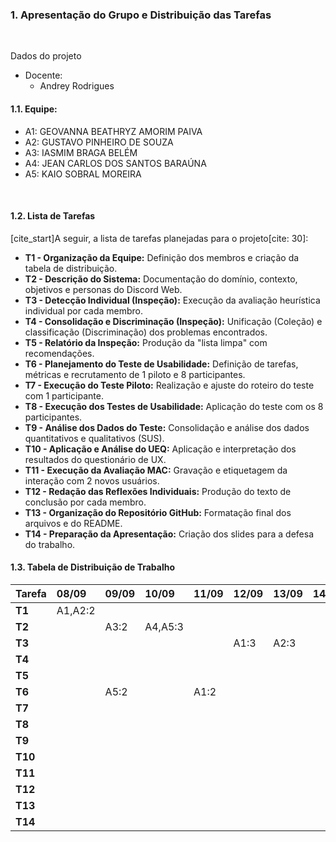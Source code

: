 
### 1. Apresentação do Grupo e Distribuição das Tarefas
  <br/>
  
Dados do projeto
    <br/>
    
- Docente: 
  - Andrey Rodrigues
    <br/>
    
#### 1.1. Equipe: 
* A1: GEOVANNA BEATHRYZ AMORIM PAIVA
* A2: GUSTAVO PINHEIRO DE SOUZA
* A3: IASMIM BRAGA BELÉM
* A4: JEAN CARLOS DOS SANTOS BARAÚNA 
* A5: KAIO SOBRAL MOREIRA 
 
<br/>

#### 1.2. Lista de Tarefas

[cite_start]A seguir, a lista de tarefas planejadas para o projeto[cite: 30]:

* **T1 - Organização da Equipe:** Definição dos membros e criação da tabela de distribuição.
* **T2 - Descrição do Sistema:** Documentação do domínio, contexto, objetivos e personas do Discord Web.
* **T3 - Detecção Individual (Inspeção):** Execução da avaliação heurística individual por cada membro.
* **T4 - Consolidação e Discriminação (Inspeção):** Unificação (Coleção) e classificação (Discriminação) dos problemas encontrados.
* **T5 - Relatório da Inspeção:** Produção da "lista limpa" com recomendações.
* **T6 - Planejamento do Teste de Usabilidade:** Definição de tarefas, métricas e recrutamento de 1 piloto e 8 participantes.
* **T7 - Execução do Teste Piloto:** Realização e ajuste do roteiro do teste com 1 participante.
* **T8 - Execução dos Testes de Usabilidade:** Aplicação do teste com os 8 participantes.
* **T9 - Análise dos Dados do Teste:** Consolidação e análise dos dados quantitativos e qualitativos (SUS).
* **T10 - Aplicação e Análise do UEQ:** Aplicação e interpretação dos resultados do questionário de UX.
* **T11 - Execução da Avaliação MAC:** Gravação e etiquetagem da interação com 2 novos usuários.
* **T12 - Redação das Reflexões Individuais:** Produção do texto de conclusão por cada membro.
* **T13 - Organização do Repositório GitHub:** Formatação final dos arquivos e do README.
* **T14 - Preparação da Apresentação:** Criação dos slides para a defesa do trabalho.

#### 1.3. Tabela de Distribuição de Trabalho

| Tarefa | 08/09 | 09/09 | 10/09 | 11/09 | 12/09 | 13/09 | 14/09 | 15/09 | 16/09 | 17/09 | 18/09 | 19/09 | 20/09 | 21/09 | 22/09 | 23/09 | 24/09 | 25/09 | 26/09 | 27/09 | 28/09 | 29/09 |
| :----- | :--- | :--- | :--- | :--- | :--- | :--- | :--- | :--- | :--- | :--- | :--- | :--- | :--- | :--- | :--- | :--- | :--- | :--- | :--- | :--- | :--- | :--- |
| **T1** | A1,A2:2 | | | | | | | | | | | | | | | | | | | | | |
| **T2** | | A3:2 | A4,A5:3 | | | | | | | | | | | | | | | | | | | |
| **T3** | | | | | A1:3 | A2:3 | | A3:3 | A4:3 | A5:3 | | | | | | | | | | | | |
| **T4** | | | | | | | | | | | A1,A2:4 | | | | | | | | | | | |
| **T5** | | | | | | | | | | | | A3:2 | | | | | | | | | | |
| **T6** | | A5:2 | | A1:2 | | | | | | | | | | | | | | | | | | |
| **T7** | | | | | | | | | | A2:2 | | | | | | | | | | | | |
| **T8** | | | | | | | | | | | | A3,A4:4 | A1,A5:4 | | A2,A3:4 | A1,A4:4 | | | | | | |
| **T9** | | | | | | | | | | | | | | | | | A1:3,A5:3 | A4:3 | | | | |
| **T10**| | | | | | | | | | | | | | | | | | A2,A3:2 | | | | |
| **T11**| | | | | | | | | | A4:2 | A5:2 | | | | | A1,A2:3 | | | | | | |
| **T12**| | | | | | | | | | | | | | | | | | | A1:1,A2:1 | A3:1,A4:1 | A5:1 | |
| **T13**| | | | | | | | | | | | | | | | | | | | | | A1,A5:3 |
| **T14**| | | | | | | | | | | | | | | | | | | | A2,A3,A4:4 | | |
